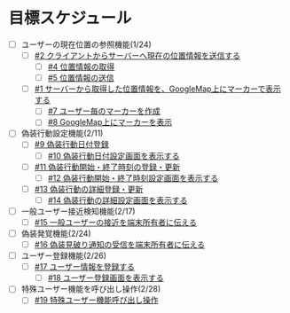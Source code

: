 # 目標スケジュール
- [ ] ユーザーの現在位置の参照機能(1/24)
  - [ ] [#2 クライアントからサーバーへ現在の位置情報を送信する](https://github.com/YosukeSasaoka/kamei-app-client/issues/2)
    - [ ] [#4 位置情報の取得](https://github.com/YosukeSasaoka/kamei-app-client/issues/4)
    - [ ] [#5 位置情報の送信](https://github.com/YosukeSasaoka/kamei-app-client/issues/5)
  - [ ] [#1 サーバーから取得した位置情報を、GoogleMap上にマーカーで表示する](https://github.com/YosukeSasaoka/kamei-app-client/issues/1)
    - [ ] [#7 ユーザー毎のマーカーを作成](https://github.com/YosukeSasaoka/kamei-app-client/issues/7)
    - [ ] [#8 GoogleMap上にマーカーを表示](https://github.com/YosukeSasaoka/kamei-app-client/issues/8)
- [ ] 偽装行動設定機能(2/11)
  - [ ] [#9 偽装行動日付登録](https://github.com/YosukeSasaoka/kamei-app-client/issues/9)
    - [ ] [#10 偽装行動日付設定画面を表示する](https://github.com/YosukeSasaoka/kamei-app-client/issues/10)
  - [ ] [#11 偽装行動開始・終了時刻の登録・更新](https://github.com/YosukeSasaoka/kamei-app-client/issues/11)
    - [ ] [#12 偽装行動開始・終了時刻設定画面を表示する](https://github.com/YosukeSasaoka/kamei-app-client/issues/12)
  - [ ] [#13 偽装行動の詳細登録・更新](https://github.com/YosukeSasaoka/kamei-app-client/issues/13)
    - [ ] [#14 偽装行動の詳細設定画面を表示する](https://github.com/YosukeSasaoka/kamei-app-client/issues/14)
- [ ] 一般ユーザー接近検知機能(2/17)
  - [ ] [#15 一般ユーザーの接近を端末所有者に伝える](https://github.com/YosukeSasaoka/kamei-app-client/issues/15)
- [ ] 偽装発覚機能(2/24)
  - [ ] [#16 偽装見破り通知の受信を端末所有者に伝える](https://github.com/YosukeSasaoka/kamei-app-client/issues/16)
- [ ] ユーザー登録機能(2/26)
  - [ ] [#17 ユーザー情報を登録する](https://github.com/YosukeSasaoka/kamei-app-client/issues/17)
    - [ ] [#18 ユーザー登録画面を表示する](https://github.com/YosukeSasaoka/kamei-app-client/issues/18)
- [ ] 特殊ユーザー機能を呼び出し操作(2/28)
  - [ ] [#19 特殊ユーザー機能呼び出し操作](https://github.com/YosukeSasaoka/kamei-app-client/issues/19)
